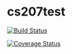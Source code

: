 # cs207test
[![Build Status](https://travis-ci.org/ZhenruWang/cs207testing.svg?branch=master)](https://travis-ci.org/ZhenruWang/cs207testing.svg?branch=master)

[![Coverage Status](https://codecov.io/gh/ZhenruWang/cs207testing/branch/master/graph/badge.svg)](https://codecov.io/gh/ZhenruWang/cs207testing)
